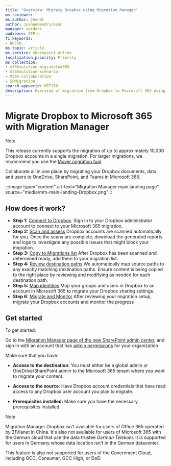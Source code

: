 ```yaml
---
title: "Overview: Migrate Dropbox using Migration Manager"
ms.reviewer: 
ms.author: jhendr
author: JoanneHendrickson
manager: serdars
audience: ITPro
f1.keywords:
- NOCSH
ms.topic: article
ms.service: sharepoint-online
localization_priority: Priority
ms.collection: 
- m365solution-migratetom365
- m365solution-scenario
- M365-collaboration
- SPMigration
search.appverid: MET150
description: Overview of migration from Dropbox to Microsoft 365 using Migration Manager.
---
```


# Migrate Dropbox to Microsoft 365 with Migration Manager

>[!Note]
>This release currently supports the migration of up to approximately 10,000 Dropbox accounts in a single migration. For larger migrations, we recommend you use the [Mover migration tool](https://Mover.io).

Collaborate all in one place by migrating your Dropbox documents, data, and users to OneDrive, SharePoint, and Teams in Microsoft 365. 

:::image type="content" alt-text="Migration Manager main landing page" source="media/mm-main-landing-Dropbox.png":::

## How does it work?

- **Step 1:** [Connect to Dropbox](mm-Dropbox-step1-connect.md).  Sign in to your Dropbox administrator account to connect to your Microsoft 365 migration.
- **Step 2:** [Scan and assess](mm-Dropbox-step2-scan-assess.md) Dropbox accounts are scanned automatically for you. Once the scans are complete, download the generated reports and logs to investigate any possible issues that might block your migration.
- **Step 3:** [Copy to Migrations list](mm-Dropbox-step3-copy-to-migrations.md) After Dropbox has been scanned and determined ready, add them to your migration list.
- **Step 4:** [Review destination paths](mm-Dropbox-step4-review-destinations.md)  We automatically map source paths to any exactly matching destination paths. Ensure content is being copied to the right place by reviewing and modifying as needed for each destination path.
- **Step 5:** [Map identities](mm-Dropbox-step5-map-identities.md)   Map your groups and users in Dropbox to an account in Microsoft 365 to migrate your Dropbox sharing settings.
- **Step 6:** [Migrate and Monitor](mm-Dropbox-step6-migrate-monitor.md) After reviewing your migration setup, migrate your Dropbox accounts and monitor the progress


## Get started

To get started:

Go to the [Migration Manager page of the new SharePoint admin center](https://aka.ms/ODSP-MM-FS), and sign in with an account that has [admin permissions](/sharepoint/sharepoint-admin-role) for your organization.

Make sure that you have:

- **Access to the destination**: You must either be a global admin or OneDrive/SharePoint admin to the Microsoft 365 tenant where you want to migrate your content. 

- **Access to the source**: Have Dropbox account credentials that have read access to any Dropbox user account you plan to migrate.

- **Prerequisites installed:** Make sure you have the necessary prerequisites installed.

>[!NOTE]
>Migration Manager Dropbox isn't available for users of Office 365 operated by 21Vianet in China. It's also not available for users of Microsoft 365 with the German cloud that use the data trustee *German Telekom*. It is supported for users in Germany whose data location isn't in the German datacenter.
>
> This feature is also not supported for users of the Government Cloud, including GCC, Consumer, GCC High, or DoD.

